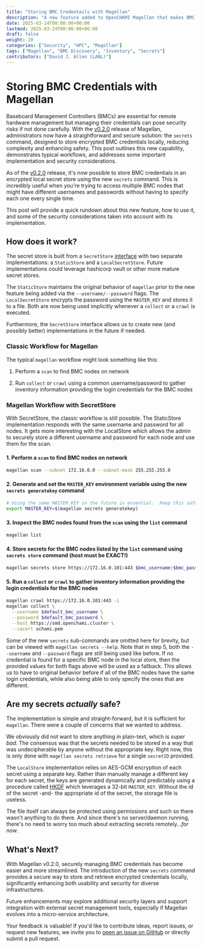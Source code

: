 ```yaml
---
title: "Storing BMC Credentails with Magellan"
description: "A new feature added to OpenCHAMI Magellan that makes BMC login easier, efficient, and secure."
date: 2025-03-24T00:00:00+00:00
lastmod: 2025-03-24T00:00:00+00:00
draft: false
weight: 10
categories: ["Security", "HPC", "Magellan"]
tags: ["Magellan", "BMC Discovery", "Inventory", "Secrets"]
contributors: ["David J. Allen (LANL)"]
---
```


# Storing BMC Credentials with Magellan

Baseboard Management Controllers (BMCs) are essential for remote hardware management but managing their credentials can pose security risks if not done carefully. With the [v0.2.0](https://github.com/OpenCHAMI/magellan/releases/tag/v0.2.0) release of Magellan, administrators now have a straightforward and secure solution: the `secrets` command, designed to store encrypted BMC credentials locally, reducing complexity and enhancing safety. This post outlines this new capability, demonstrates typical workflows, and addresses some important implementation and security considerations.

As of the [v0.2.0](https://github.com/OpenCHAMI/magellan/releases/tag/v0.2.0) release, it's now possible to store BMC credentials in an encrypted local secret store using the new `secrets` command. This is incredibly useful when you're trying to access multiple BMC nodes that might have different usernames and passwords without having to specify each one every single time.

This post will provide a quick rundown about this new feature, how to use it, and some of the security considerations taken into account with its implementation.

## How does it work?

The secret store is built from a `SecretStore` [interface](https://github.com/OpenCHAMI/magellan/blob/48a53f6d5d5cb6ac6988a17511052678985f8a07/pkg/secrets/main.go#L1-L7) with two separate implementations: a `StaticStore` and a `LocalSecretStore`.  Future implementations could leverage hashicorp vault or other more mature secret stores.

The `StaticStore` maintains the original behavior of `magellan` prior to the new feature being added via the `--username/--password` flags. The `LocalSecretStore` encrypts the password using the `MASTER_KEY` and stores it to a file. Both are now being used implicitly whenever a `collect` or a `crawl` is executed.

Furthermore, the `SecretStore` interface allows us to create new (and possibly better) implementations in the future if needed.

### Classic Workflow for Magellan

The typical `magellan` workflow might look something like this:

1. Perform a `scan` to find BMC nodes on network

2. Run `collect` or `crawl` using a common username/password to gather inventory information providing the login credentials for the BMC nodes


### Magellan Workflow with SecretStore

With SecretStore, the classic workflow is still possible.  The StaticStore implementation responds with the same username and password for all nodes.  It gets more interesting with the LocalStore which allows the admin to securely store a different username and password for each node and use them for the scan.

#### 1. Perform a `scan` to find BMC nodes on network

   ```bash
   magellan scan --subnet 172.16.0.0 --subnet-mask 255.255.255.0
   ```

#### 2. Generate and set the `MASTER_KEY` environment variable using the new `secrets generatekey` command

   ```bash
   # Using the same MASTER_KEY in the future is essential.  Keep this safe.
   export MASTER_KEY=$(magellan secrets generatekey)
   ```

#### 3. Inspect the BMC nodes found from the `scan` using the `list` command

   ```bash
   magellan list
   ```

#### 4. Store secrets for the BMC nodes listed by the `list` command using `secrets store` command (host must be EXACT!)

   ```bash
   magellan secrets store https://172.16.0.101:443 $bmc_username:$bmc_password
   ```

#### 5. Run a `collect` or `crawl` to gather inventory information providing the login credentials for the BMC nodes

   ```bash
   magellan crawl https://172.16.0.101:443 -i
   magellan collect \
     --username $default_bmc_username \
     --password $default_bmc_password \
     --host https://smd.openchami.cluster \
     --cacert ochami.pem
   ```

Some of the new `secrets` sub-commands are omitted here for brevity, but can be viewed with `magellan secrets --help`. Note that in step 5, both the `--username` and `--password` flags are still being used like before. If no credential is found for a specific BMC node in the local store, then the provided values for both flags above will be used as a fallback. This allows us to have to original behavior before if all of the BMC nodes have the same login credentials, while also being able to only specify the ones that are different.

## Are my secrets *actually* safe?

The implementation is simple and straight-forward, but it is sufficient for `magellan`. There were a couple of concerns that we wanted to address.

We obviously did not want to store anything in plain-text, which is *super bad*. The consensus was that the secrets needed to be stored in a way that was undecipherable by anyone without the appropriate key. Right now, this is only done with `magellan secrets retrieve` for a single `secretID` provided.

The `LocalStore` implementation relies on AES-GCM encryption of each secret using a separate key.  Rather than manually manage a different key for each secret, the keys are generated dynamically and predictably using a procedure called [HKDF](https://en.wikipedia.org/wiki/HKDF) which leverages a 32-bit `MASTER_KEY`.  Without the id of the secret -and- the appropriate id of the secret, the storage file is useless.

The file itself can always be protected using permissions and such so there wasn't anything to do there. And since there's no server/daemon running, there's no need to worry too much about extracting secrets remotely...*for now*.


## What's Next?

With Magellan v0.2.0, securely managing BMC credentials has become easier and more streamlined. The introduction of the new `secrets` command provides a secure way to store and retrieve encrypted credentials locally, significantly enhancing both usability and security for diverse infrastructures.

Future enhancements may explore additional security layers and support integration with external secret management tools, especially if Magellan evolves into a micro-service architecture.

Your feedback is valuable! If you'd like to contribute ideas, report issues, or request new features, we invite you to [open an issue on GitHub](https://github.com/OpenCHAMI/magellan/issues) or directly submit a pull request.
